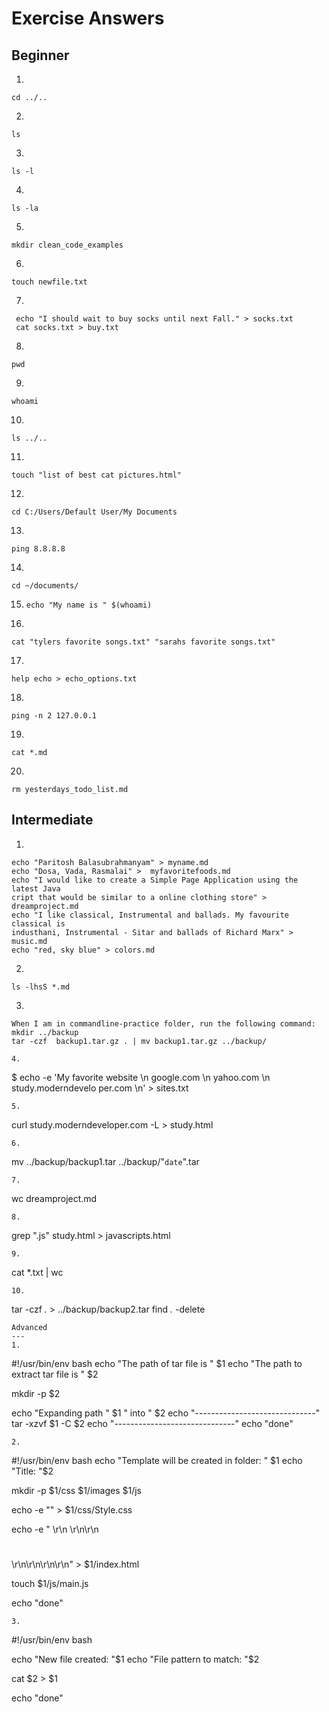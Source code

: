 # Exercise Answers
Beginner
---
1.  
  ```
  cd ../..
  ```
2.  
  ```
  ls
  ```
3.  
  ```
  ls -l
  ```
4.  
  ```
  ls -la
  ```
5.
  ```
  mkdir clean_code_examples
  ```
6.
  ```
  touch newfile.txt
  ```
7.
  ```
   echo "I should wait to buy socks until next Fall." > socks.txt
   cat socks.txt > buy.txt
  ```
8.
  ```
  pwd
  ```
9.
  ```
  whoami
  ```
10.
  ```
  ls ../..
  ```
11.
   ```
   touch "list of best cat pictures.html"
   ```
12.
   ```
   cd C:/Users/Default User/My Documents
   ```
13.
   ```
   ping 8.8.8.8
   ```
14.
   ```
   cd ~/documents/
   ```
15.
   	```
   	echo "My name is " $(whoami)
   	```
16.
   ```
   cat "tylers favorite songs.txt" "sarahs favorite songs.txt"
   ```
17.
   ```
   help echo > echo_options.txt
   ```
18.
   ```
   ping -n 2 127.0.0.1
   ```
19.
   ```
   cat *.md
   ```
20.
   ```
   rm yesterdays_todo_list.md
   ``` 

Intermediate
---
1.
  ```
  echo "Paritosh Balasubrahmanyam" > myname.md
  echo "Dosa, Vada, Rasmalai" >  myfavoritefoods.md
  echo "I would like to create a Simple Page Application using the latest Java
  cript that would be similar to a online clothing store" > dreamproject.md
  echo "I like classical, Instrumental and ballads. My favourite classical is
  industhani, Instrumental - Sitar and ballads of Richard Marx" > music.md
  echo "red, sky blue" > colors.md
  ```
2.
  ```
  ls -lhsS *.md
  ```
3.
  ```
  When I am in commandline-practice folder, run the following command: 
  mkdir ../backup
  tar -czf  backup1.tar.gz . | mv backup1.tar.gz ../backup/

4.
  ```
  $ echo -e 'My favorite website \n google.com \n yahoo.com \n study.moderndevelo
per.com \n' > sites.txt
```
5.
  ```
   curl study.moderndeveloper.com -L > study.html
  ```
6. 
  ```
   mv ../backup/backup1.tar  ../backup/"`date`".tar
  ```
7.
  ```
  wc dreamproject.md
  ```
8.
  ```
  grep ".js" study.html > javascripts.html
  ```
9.
  ```
  cat *.txt | wc
  ```
10.
  ```
  tar -czf *.* > ../backup/backup2.tar
  find *.* -delete
  ```
Advanced
---
1.
  ```
  #!/usr/bin/env bash
  echo "The path of tar file is " $1
  echo "The path to extract tar file is " $2

  mkdir -p $2

  echo "Expanding path " $1 " into " $2
  echo "------------------------------"
  tar -xzvf $1 -C $2
  echo "------------------------------"
  echo "done"
  ```
2.  
  ```
  #!/usr/bin/env bash
  echo "Template will be created in folder: " $1
  echo "Title: "$2

  mkdir -p $1/css $1/images $1/js

  echo -e "<style> \r\n body{color:red;} \r\n</style>" >  $1/css/Style.css

  echo -e "<!DOCTYPE html> \r\n <html>\r\n<head>\r\n <h1><title>$2</title></h1>\r\n</head>\r\n<body>\r\n</body>\r\n</html>" >  $1/index.html

  touch $1/js/main.js

  echo "done"
  ```
3.
  ```
  #!/usr/bin/env bash

  echo "New file created: "$1
  echo "File pattern to match: "$2

  cat $2 > $1

  echo "done"
  ```